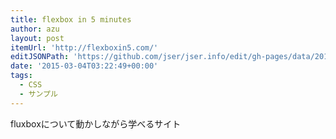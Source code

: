 ```yaml
---
title: flexbox in 5 minutes
author: azu
layout: post
itemUrl: 'http://flexboxin5.com/'
editJSONPath: 'https://github.com/jser/jser.info/edit/gh-pages/data/2015/03/index.json'
date: '2015-03-04T03:22:49+00:00'
tags:
  - CSS
  - サンプル
---
```

fluxboxについて動かしながら学べるサイト
